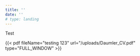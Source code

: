 ```yaml
---
title: ''
date: ''
# type: landing
---
```

Test
<!--- ADD EMBEDDED ADOBE PDF VIEWER --->
{{< pdf fileName="testing 123" url="/uploads/Daumler_CV.pdf" type="FULL_WINDOW" >}} 
<!--- Start commenting out ---
PDF VIEWER:
  OPTIONS:
    FULL_WINDOW
    SIZED_CONTAINER
    IN_LINE
    LIGHT_BOX
--- Finish commenting out --->


